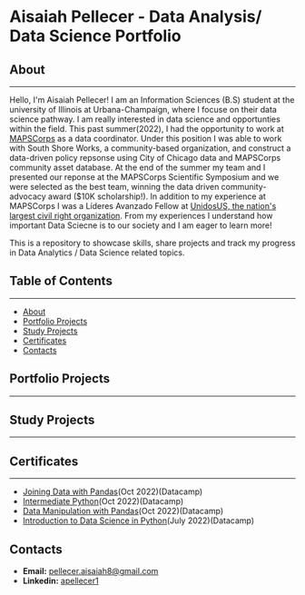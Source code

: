 # Aisaiah Pellecer - Data Analysis/ Data Science Portfolio
## About
***
Hello, I'm Aisaiah Pellecer! I am an Information Sciences (B.S) student at the university of Illinois at Urbana-Champaign, where I focuse on their data science pathway. I am really interested in data science and opportunties within the field. This past summer(2022), I had the opportunity to work at [MAPSCorps](https://mapscorps.org/) as a data coordinator. Under this position I was able to work with South Shore Works, a community-based organization, and construct a data-driven policy repsonse using City of Chicago data and MAPSCorps community asset database. At the end of the summer my team and I presented our reponse at the MAPSCorps Scientific Symposium and we were selected as the best team, winning the data driven community-advocacy award ($10K scholarship!). In addition to my experience at MAPSCorps I was a Líderes Avanzado Fellow at [UnidosUS, the nation's largest civil right organization](https://www.unidosus.org/). From my experiences I understand how important Data Sciecne is to our society  and I am eager to learn more!

This is a repository to showcase skills, share projects and track my progress in Data Analytics / Data Science related topics.




## Table of Contents
***
* [About](#about)
* [Portfolio Projects](#portfolio-projects)
* [Study Projects](#study-projects)
* [Certificates](#certificates)
* [Contacts](#contacts)
## Portfolio Projects
***
## Study Projects
***
## Certificates
***
* [Joining Data with Pandas](https://drive.google.com/file/d/19A2Hf6Wi5zpH29y5VeydL0HFHttxeDHS/view)(Oct 2022)(Datacamp)
* [Intermediate Python](https://drive.google.com/file/d/1zVg6MyNNQ_PrEoL9itQi2rq5JGjqBpCg/view)(Oct 2022)(Datacamp)
* [Data Manipulation with Pandas](https://drive.google.com/file/d/1XK9StjriK7zb4fI7vsXR-MsK2Ox76oPx/view)(Oct 2022)(Datacamp)
* [Introduction to Data Science in Python](https://drive.google.com/file/d/1GXSK0PBBMuNHTiw8cvDNcuFDjVgi5Q8a/view)(July 2022)(Datacamp)
## Contacts
* **Email:** pellecer.aisaiah8@gmail.com
* **Linkedin:** [apellecer1](https://www.linkedin.com/in/apellecer1/)
